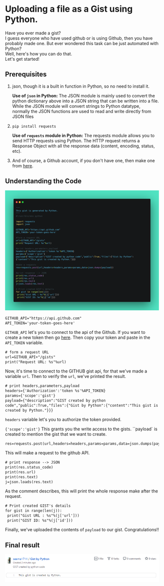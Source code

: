 # Uploading a file as a Gist using Python.

Have you ever made a gist?  
I guess everyone who have used github or is using Github, then you have probably made one. But ever wondered this task can be just automated with Python?  
Well, here's how you can do that.  
Let's get started!

## Prerequisites

1. json, though it is a built in function in Python, so no need to install it.

   **Use of `json` in Python:** The JSON module is mainly used to convert the python dictionary above into a JSON string that can be written into a file. While the JSON module will convert strings to Python datatype, normally the JSON functions are used to read and write directly from JSON files

2. `pip install requests`

   **Use of `requests` module in Python:** The requests module allows you to send HTTP requests using Python. The HTTP request returns a Response Object with all the response data (content, encoding, status, etc).

3. And of course, a Github account, if you don't have one, then make one from [here](https://github.com).

## Understanding the Code

![image](upload_file_as_github_gist.png)

```
GITHUB_API="https://api.github.com"
API_TOKEN='your-token-goes-here'
```

`GITHUB_API` let's you to connect to the api of the Github.
If you want to create a new token then go [here](https://github.com/settings/tokens). Then copy your token and paste in the `API_TOKEN` variable.

```
# form a request URL
url=GITHUB_API+"/gists"
print("Request URL: %s"%url)
```

Now, it's time to connect to the GITHUB gist api, for that we've made a variable `url`. Then to verify the `url`, we've printed the result.

```
# print headers,parameters,payload
headers={'Authorization':'token %s'%API_TOKEN}
params={'scope':'gist'}
payload={"description":"GIST created by python code","public":True,"files":{"Gist by Python":{"content":"This gist is created by Python."}}}
```

`headers` variable let's you to authorize the token provided.

`{'scope':'gist'}` This grants you the write access to the gists.
``payload` is created to mention the gist that we want to create.

```
res=requests.post(url,headers=headers,params=params,data=json.dumps(payload))
```

This will make a request to the github API.

```
# print response --> JSON
print(res.status_code)
print(res.url)
print(res.text)
j=json.loads(res.text)
```

As the comment describes, this will print the whole response make after the request.

```
# Print created GIST's details
for gist in range(len(j)):
 print("Gist URL : %s"%(j['url']))
 print("GIST ID: %s"%(j['id']))
```

Finally, we've uploaded the contents of `payload` to our gist. Congratulations!!

## Final result

![image](GistDemoDone.png)
